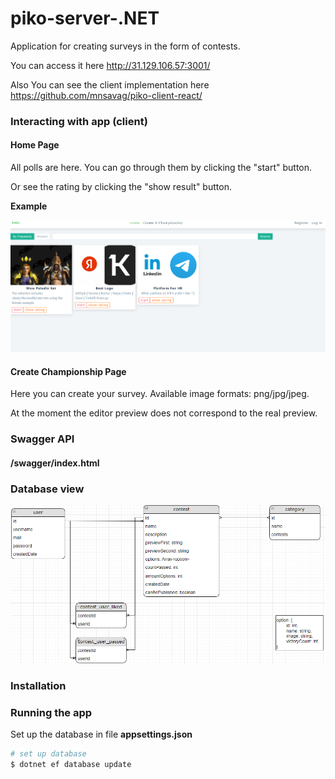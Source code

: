 # piko-server-.NET

Application for creating surveys in the form of contests.

You can access it here http://31.129.106.57:3001/

Also You can see the client implementation here https://github.com/mnsavag/piko-client-react/

### Interacting with app (client)

#### Home Page

All polls are here. You can go through them by clicking the "start" button.

Or see the rating by clicking the "show result" button.

**Example**

![alt text](https://github.com/mnsavag/piko-server-.NET/blob/master/site-home-page.png?raw=true)

#### Create Championship Page

Here you can create your survey. Available image formats: png/jpg/jpeg.

At the moment the editor preview does not correspond to the real preview.
​
### Swagger API

#### /swagger/index.html

### Database view

![alt text](https://github.com/mnsavag/piko-server-.NET/blob/master/piko-db.png?raw=true)

### Installation

### Running the app

Set up the database in file **appsettings.json**

```bash
# set up database
$ dotnet ef database update
```
